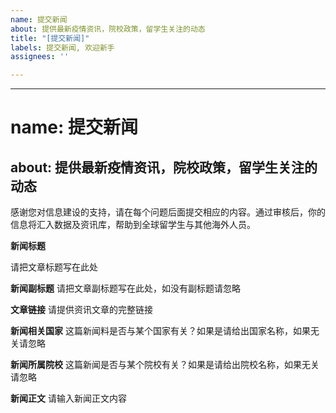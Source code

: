 ```yaml
---
name: 提交新闻
about: 提供最新疫情资讯，院校政策，留学生关注的动态
title: "[提交新闻]"
labels: 提交新闻, 欢迎新手
assignees: ''

---
```


---
# name: 提交新闻
about: 提供最新疫情资讯，院校政策，留学生关注的动态
---

感谢您对信息建设的支持，请在每个问题后面提交相应的内容。通过审核后，你的信息将汇入数据及资讯库，帮助到全球留学生与其他海外人员。

**新闻标题**

请把文章标题写在此处

**新闻副标题**
请把文章副标题写在此处，如没有副标题请忽略

**文章链接**
请提供资讯文章的完整链接

**新闻相关国家**
这篇新闻料是否与某个国家有关？如果是请给出国家名称，如果无关请忽略

**新闻所属院校**
这篇新闻是否与某个院校有关？如果是请给出院校名称，如果无关请忽略

**新闻正文**
请输入新闻正文内容
